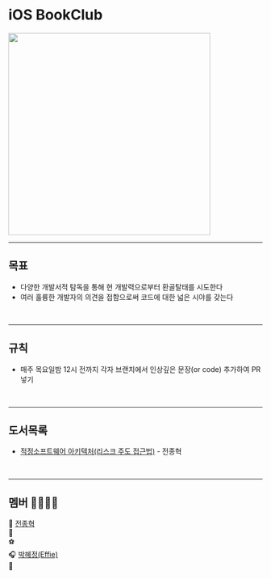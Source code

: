 # iOS BookClub


<img src="BooksImage.jpeg" width="400" height="auto">

<br/>

---


## 목표
- 다양한 개발서적 탐독을 통해 현 개발력으로부터 환골탈태를 시도한다
- 여러 훌륭한 개발자의 의견을 접함으로써 코드에 대한 넓은 시야를 갖는다

<br/>

---

## 규칙 
- 매주 목요일밤 12시 전까지 각자 브랜치에서 인상깊은 문장(or code) 추가하여 PR넣기

<br/>

---

## 도서목록 

- [적정소프트웨어 아키텍처(리스크 주도 접근법)](https://github.com/iOS-BookClub/BookClub/blob/suojae/Storage/JustEnoughArchitecture/JustEnoughArchitecture.md) - 전종혁 <br/>


<br/>

---

## 멤버 👨‍💻👩‍💻
🌿 [전종혁](https://github.com/suojae3) <br>
🐯 [](https://github.com/)  <br>
⚽ [](https://github.com/) <br>
🎧 [박혜정(Effie)](https://github.com/hyeffie) <br>
💪 [](https://github.com/) <br>
